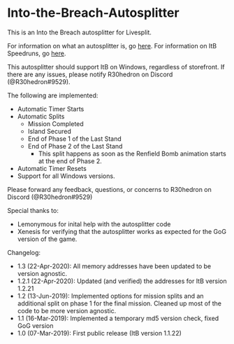 # Into-the-Breach-Autosplitter
This is an Into the Breach autosplitter for Livesplit. 

For information on what an autosplitter is, go [here](https://github.com/LiveSplit/LiveSplit.AutoSplitters/blob/master/README.md). For information on ItB Speedruns, go [here](https://www.speedrun.com/itb/full_game).

This autosplitter should support ItB on Windows, regardless of storefront. If there are any issues, please notify R30hedron on Discord (@R30hedron#9529).

The following are implemented:

* Automatic Timer Starts
* Automatic Splits
    * Mission Completed
    * Island Secured
    * End of Phase 1 of the Last Stand
    * End of Phase 2 of the Last Stand
        * This split happens as soon as the Renfield Bomb animation starts at the end of Phase 2.
* Automatic Timer Resets
* Support for all Windows versions.

Please forward any feedback, questions, or concerns to R30hedron on Discord (@R30hedron#9529)

Special thanks to:
* Lemonymous for inital help with the autosplitter code
* Xenesis for verifying that the autosplitter works as expected for the GoG version of the game.

Changelog: 
* 1.3 (22-Apr-2020): All memory addresses have been updated to be version agnostic.
* 1.2.1 (22-Apr-2020): Updated (and verified) the addresses for ItB version 1.2.21
* 1.2 (13-Jun-2019): Implemented options for mission splits and an additional split on phase 1 for the final mission. Cleaned up most of the code to be more version agnostic.
* 1.1 (16-Mar-2019): Implemented a temporary md5 version check, fixed GoG version
* 1.0 (07-Mar-2019): First public release (ItB version 1.1.22)
